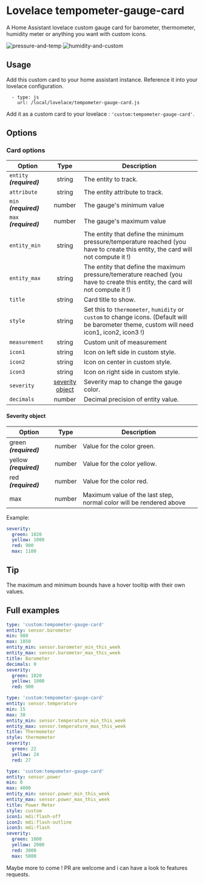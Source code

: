 # Lovelace tempometer-gauge-card
A Home Assistant lovelace custom gauge card for barometer, thermometer, humidity meter or anything you want with custom icons.

![pressure-and-temp](https://user-images.githubusercontent.com/25659602/106396921-2dc16900-640b-11eb-9921-baabe2fdb378.png)
![humidity-and-custom](https://user-images.githubusercontent.com/25659602/106397020-a9231a80-640b-11eb-882e-3b38cde7fa69.png)

## Usage
Add this custom card to your home assistant instance. Reference it into your lovelace configuration.
```
  - type: js
    url: /local/lovelace/tempometer-gauge-card.js
```
Add it as a custom card to your lovelace : `'custom:tempometer-gauge-card'`.

## Options
### Card options
| **Option** | **Type** | **Description** |
|-|:-:|-|
| `entity` ***(required)*** | string | The entity to track. |
| `attribute`| string | The entity attribute to track. |
| `min` ***(required)*** | number | The gauge's minimum value |
| `max` ***(required)*** | number | The gauge's maximum value |
| `entity_min` | string | The entity that define the minimum pressure/temperature reached (you have to create this entity, the card will not compute it !) |
| `entity_max` | string | The entity that define the maximum pressure/temerature reached (you have to create this entity, the card will not compute it !) |
| `title` | string | Card title to show. |
| `style` | string | Set this to `thermometer`, `humidity` or `custom` to change icons. (Default will be barometer theme, custom will need icon1, icon2, icon3 !) |
| `measurement` | string | Custom unit of measurement |
| `icon1` | string | Icon on left side in custom style. |
| `icon2` | string | Icon on center in custom style. |
| `icon3` | string | Icon on right side in custom style. |
| `severity` | [severity object](#severity-object) | Severity map to change the gauge color. |
| `decimals` | number | Decimal precision of entity value. |

#### Severity object
| **Option** | **Type** | **Description** |
|-|:-:|-|
| green ***(required)*** | number | Value for the color green.
| yellow ***(required)*** | number | Value for the color yellow.
| red ***(required)*** | number | Value for the color red.
| max | number | Maximum value of the last step, normal color will be rendered above

Example:
```yaml
severity:
  green: 1020
  yellow: 1000
  red: 900
  max: 1100
```

## Tip
The maximum and minimum bounds have a hover tooltip with their own values.

## Full examples
```yaml
type: 'custom:tempometer-gauge-card'
entity: sensor.barometer
min: 980
max: 1050
entity_min: sensor.barometer_min_this_week
entity_max: sensor.barometer_max_this_week
title: Barometer
decimals: 0
severity:
  green: 1020
  yellow: 1000
  red: 900
```
```yaml
type: 'custom:tempometer-gauge-card'
entity: sensor.temperature
min: 15
max: 30
entity_min: sensor.temperature_min_this_week
entity_max: sensor.temperature_max_this_week
title: Thermometer
style: thermometer
severity:
  green: 22
  yellow: 24
  red: 27
```
```yaml
type: 'custom:tempometer-gauge-card'
entity: sensor.power
min: 0
max: 4000
entity_min: sensor.power_min_this_week
entity_max: sensor.power_max_this_week
title: Power Meter
style: custom
icon1: mdi:flash-off
icon2: mdi:flash-outline
icon3: mdi:flash
severity:
  green: 1000
  yellow: 2000
  red: 3000
  max: 5000
```

Maybe more to come ! PR are welcome and i can have a look to features requests.
